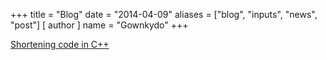 +++
title = "Blog"
date = "2014-04-09"
aliases = ["blog", "inputs", "news", "post"]
[ author ]
  name = "Gownkydo"
+++

[Shortening code in C++](/content/blog/ShorteningCodeInC.md)
